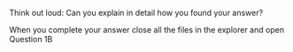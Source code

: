 Think out loud: Can you explain in detail how you found your answer?

When you complete your answer close all the files in the explorer and 
open Question 1B